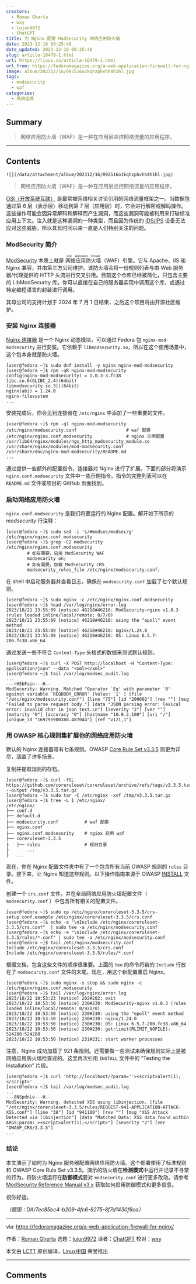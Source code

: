 ```yaml
---
creators:
  - Roman Gherta
  - wxy
  - lujun9972
  - ChatGPT
title: 为 Nginx 配置 ModSecurity 网络应用防火墙
date: 2023-12-16 09:25:48
date_updated: 2023-12-16 09:25:48
slug: article-16479-1.html
url: https://linux.cn/article-16479-1.html
url_from: https://fedoramagazine.org/a-web-application-firewall-for-nginx/
image: album/202312/16/092516o1kqhzphvhh4h1hl.jpg
tags:
  - modsecurity
  - waf
categories:
  - 系统运维
---
```


## Summary

> 网络应用防火墙（WAF）是一种在应用层监控网络流量的应用程序。

***

<!-- more -->

## Contents

`![](/data/attachment/album/202312/16/092516o1kqhzphvhh4h1hl.jpg)`

> 
> 网络应用防火墙（WAF）是一种在应用层监控网络流量的应用程序。
> 
> 
> 

[OSI（开放系统互联）](https://osi-model.com/) 是最常被网络相关讨论引用的网络流量框架之一。当数据包通过第 6 层（表示层）移动到第 7 层（应用层）时，它会进行解密或解码操作。这些操作可能会因异常解码和解释而产生漏洞，而这些漏洞可能被利用来打破标准应用上下文。注入就是这种漏洞的一种类型，而且因为传统的 [IDS/IPS](https://en.wikipedia.org/wiki/Intrusion_detection_system) 设备无法应对这些威胁，所以其长时间以来一直是人们特别关注的问题。

### ModSecurity 简介

[ModSecurity](https://github.com/SpiderLabs/ModSecurity) 本质上就是 <ruby> 网络应用防火墙 <rt>  web application firewall </rt></ruby>（WAF）引擎。它与 Apache、IIS 和 Nginx 兼容，并由第三方公司维护。该防火墙会将一份规则列表与由 Web 服务器/代理提供的 HTTP 头流进行交叉引用。目前这个仓库已经被简化，只包含主要的 LibModSecurity 库。你可以直接在自己的服务器实现中调用这个库，或通过特定编程语言的封装进行调用。

其母公司的支持计划于 2024 年 7 月 1 日结束，之后这个项目将由开源社区维护。

### 安装 Nginx 连接器

[Nginx 连接器](https://github.com/SpiderLabs/ModSecurity-nginx) 是一个 Nginx 动态模块，可以通过 Fedora 包 `nginx-mod-modsecurity` 进行安装。它依赖于 `libmodsecurity.so`，所以在这个使用场景中，这个包本身就是防火墙。

```shell
[user@fedora ~]$ sudo dnf install -y nginx nginx-mod-modsecurity
[user@fedora ~]$ rpm -qR nginx-mod-modsecurity
config(nginx-mod-modsecurity) = 1.0.3-3.fc38
libc.so.6(GLIBC_2.4)(64bit)
libmodsecurity.so.3()(64bit)
nginx(abi) = 1.24.0
nginx-filesystem
...
```

安装完成后，你会见到连接器在 `/etc/nginx` 中添加了一些重要的文件。

```shell
[user@fedora ~]$ rpm -ql nginx-mod-modsecurity
/etc/nginx/modsecurity.conf                   # waf 配置
/etc/nginx/nginx.conf.modsecurity             # nginx 示例配置
/usr/lib64/nginx/modules/ngx_http_modsecurity_module.so
/usr/share/nginx/modules/mod-modsecurity.conf
/usr/share/doc/nginx-mod-modsecurity/README.md
...
```

通过提供一些额外的配置指令，连接器对 Nginx 进行了扩展。下面的部分将演示 `nginx.conf.modsecurity` 文件中一些示例指令。指令的完整列表可以在 `README.md` 文件或项目的 GitHub 页面找到。

### 启动网络应用防火墙

`nginx.conf.modsecurity` 是我们将要运行的 Nginx 配置。解开如下所示的 *modsecurity* 行注释：

```shell
[user@fedora ~]$ sudo sed -i 's/#modsec/modsec/g' /etc/nginx/nginx.conf.modsecurity
[user@fedora ~]$ grep -C2 modsecurity /etc/nginx/nginx.conf.modsecurity
        # 如有需要，启用 ModSecurity WAF
        modsecurity on;
        # 如有需要，加载 ModSecurity CRS
        modsecurity_rules_file /etc/nginx/modsecurity.conf;
```

在 shell 中启动服务器并查看日志，确保在 `modsecurity.conf` 加载了七个默认规则。

```shell
[user@fedora ~]$ sudo nginx -c /etc/nginx/nginx.conf.modsecurity
[user@fedora ~]$ head /var/log/nginx/error.log
2023/10/21 23:55:09 [notice] 46218#46218: ModSecurity-nginx v1.0.3 (rules loaded inline/local/remote: 0/7/0)
2023/10/21 23:55:09 [notice] 46218#46218: using the "epoll" event method
2023/10/21 23:55:09 [notice] 46218#46218: nginx/1.24.0
2023/10/21 23:55:09 [notice] 46218#46218: OS: Linux 6.5.7-200.fc38.x86_64
```

通过发送一些不符合 `Content-Type` 头格式的数据来测试默认规则。

```shell
[user@fedora ~]$ curl -X POST http://localhost -H "Content-Type: application/json" --data "<xml></xml>"
[user@fedora ~]$ tail /var/log/modsec_audit.log
...
---rH5bFain---H--
ModSecurity: Warning. Matched "Operator `Eq' with parameter `0' against variable `REQBODY_ERROR' (Value: `1' ) [file "/etc/nginx/modsecurity.conf"] [line "75"] [id "200002"] [rev ""] [msg "Failed to parse request body."] [data "JSON parsing error: lexical error: invalid char in json text.\n"] [severity "2"] [ver ""] [maturity "0"] [accuracy "0"] [hostname "10.0.2.100"] [uri "/"] [unique_id "169795900388.487044"] [ref "v121,1"]
```

### 用 OWASP 核心规则集扩展你的网络应用防火墙

默认的 Nginx 连接器带有七条规则。OWASP [Core Rule Set v3.3.5](https://github.com/coreruleset/coreruleset/tree/v3.3.5/rules) 则更为详尽，涵盖了许多场景。

复制并提取规则的存档。

```shell
[user@fedora ~]$ curl -fSL https://github.com/coreruleset/coreruleset/archive/refs/tags/v3.3.5.tar.gz --output /tmp/v3.3.5.tar.gz
[user@fedora ~]$ sudo tar -C /etc/nginx -xvf /tmp/v3.3.5.tar.gz
[user@fedora ~]$ tree -L 1 /etc/nginx/
/etc/nginx/
├── conf.d
├── default.d
├── modsecurity.conf          # waf 配置
├── nginx.conf
├── nginx.conf.modsecurity    # nginx 启用 waf
├── coreruleset-3.3.5
├   ├── rules                 # 规则目录
├       ...
├   ...
```

现在，你在 Nginx 配置文件夹中有了一个包含所有当前 OWASP 规则的 `rules` 目录。接下来，让 Nginx 知道这些规则。以下操作指南来源于 OWASP [INSTALL](https://github.com/coreruleset/coreruleset/blob/v3.3.5/INSTALL) 文件。

创建一个 `crs.conf` 文件，并在全局网络应用防火墙配置文件（ `modsecurity.conf` ）中包含所有相关的配置文件。

```shell
[user@fedora ~]$ sudo cp /etc/nginx/coreruleset-3.3.5/crs-setup.conf.example /etc/nginx/coreruleset-3.3.5/crs.conf
[user@fedora ~]$ echo -e "\nInclude /etc/nginx/coreruleset-3.3.5/crs.conf"  | sudo tee -a /etc/nginx/modsecurity.conf
[user@fedora ~]$ echo -e "\nInclude /etc/nginx/coreruleset-3.3.5/rules/*.conf" | sudo tee -a /etc/nginx/modsecurity.conf
[user@fedora ~]$ tail /etc/nginx/modsecurity.conf
Include /etc/nginx/coreruleset-3.3.5/crs.conf
Include /etc/nginx/coreruleset-3.3.5/rules/*.conf
```

根据文档，包含这些文件的顺序很重要。上面的 `tee` 的命令将新的 `Include` 行放在了 `modsecurity.conf` 文件的末尾。现在，用这个新配置重启 Nginx。

```shell
[user@fedora ~]$ sudo nginx -s stop && sudo nginx -c /etc/nginx/nginx.conf.modsecurity
[user@fedora ~]$ tail /var/log/nginx/error.log
2023/10/22 10:53:23 [notice] 202#202: exit
2023/10/22 10:53:50 [notice] 230#230: ModSecurity-nginx v1.0.3 (rules loaded inline/local/remote: 0/921/0)
2023/10/22 10:53:50 [notice] 230#230: using the "epoll" event method
2023/10/22 10:53:50 [notice] 230#230: nginx/1.24.0
2023/10/22 10:53:50 [notice] 230#230: OS: Linux 6.5.7-200.fc38.x86_64
2023/10/22 10:53:50 [notice] 230#230: getrlimit(RLIMIT_NOFILE): 524288:524288
2023/10/22 10:53:50 [notice] 231#231: start worker processes
```

注意，Nginx 成功加载了 921 条规则。还需要做一些测试来确保规则实际上是被网络应用防火墙检查过的。这里再次引用 `INSTALL` 文件中的 “Testing the Installation” 片段。

```shell
[user@fedora ~]$ curl 'http://localhost/?param=''><script>alert(1);</script>'
[user@fedora ~]$ tail /var/log/modsec_audit.log
...
---8NSpdnLe---H--
ModSecurity: Warning. detected XSS using libinjection. [file "/etc/nginx/coreruleset-3.3.5/rules/REQUEST-941-APPLICATION-ATTACK-XSS.conf"] [line "38"] [id "941100"] [rev ""] [msg "XSS Attack Detected via libinjection"] [data "Matched Data: XSS data found within ARGS:param: ><script>alert(1);</script>"] [severity "2"] [ver "OWASP_CRS/3.3.5"]
...
```

### 结论

本文演示了如何为 Nginx 服务器配置网络应用防火墙。这个部署使用了标准规则和 OWASP Core Rule Set v3.3.5。演示的防火墙在**检测模式**中运行并记录不寻常的行为。将防火墙运行在**防御模式**要对 `modsecurity.conf` 进行更多改动。请参考 [ModSecurity Reference Manual v3.x](https://github.com/SpiderLabs/ModSecurity/wiki/Reference-Manual-(v3.x)) 获取如何启用防御模式和更多信息。

祝你好运。

*（题图：DA/7ec85bc4-b209-4fc6-9275-8f7d1430f6ca）*

---

via: <https://fedoramagazine.org/a-web-application-firewall-for-nginx/>

作者：[Roman Gherta](https://fedoramagazine.org/author/romangherta/) 选题：[lujun9972](https://github.com/lujun9972) 译者：[ChatGPT](https://linux.cn/lctt/ChatGPT) 校对：[wxy](https://github.com/wxy)

本文由 [LCTT](https://github.com/LCTT/TranslateProject) 原创编译，[Linux中国](https://linux.cn/) 荣誉推出

***

## Comments
